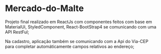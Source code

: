 # Mercado-do-Malte
Projeto final realizado em ReactJs com componentes feitos com base em MaterialUi, StyledComponent, React-BootStrap4 se comunicando com uma API RestFul;

Na cadastro, aplicação também se comunicando com a Api do Via-CEP para completar automáticamente campos relativos ao endereço;
